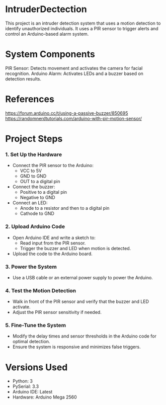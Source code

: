 # IntruderDectection
This project is an intruder detection system that uses a motion detection to identify unauthorized individuals. It uses a PIR sensor to trigger alerts and control an Arduino-based alarm system.

# System Components
PIR Sensor: Detects movement and activates the camera for facial recognition.
Arduino Alarm: Activates LEDs and a buzzer based on detection results.

# References 
https://forum.arduino.cc/t/using-a-passive-buzzer/850695
https://randomnerdtutorials.com/arduino-with-pir-motion-sensor/

# Project Steps
### 1. Set Up the Hardware
- Connect the PIR sensor to the Arduino:
  - VCC to 5V
  - GND to GND
  - OUT to a digital pin 
- Connect the buzzer:
  - Positive to a digital pin
  - Negative to GND
- Connect an LED:
  - Anode to a resistor and then to a digital pin
  - Cathode to GND

### 2. Upload Arduino Code
- Open Arduino IDE and write a sketch to:
  - Read input from the PIR sensor.
  - Trigger the buzzer and LED when motion is detected.
- Upload the code to the Arduino board.

### 3. Power the System
- Use a USB cable or an external power supply to power the Arduino.

### 4. Test the Motion Detection
- Walk in front of the PIR sensor and verify that the buzzer and LED activate.
- Adjust the PIR sensor sensitivity if needed.

### 5. Fine-Tune the System
- Modify the delay times and sensor thresholds in the Arduino code for optimal detection.
- Ensure the system is responsive and minimizes false triggers.

# Versions Used
 - Python: 3
 - PySerial: 3.3
 - Arduino IDE: Latest
 - Hardware: Arduino Mega 2560


